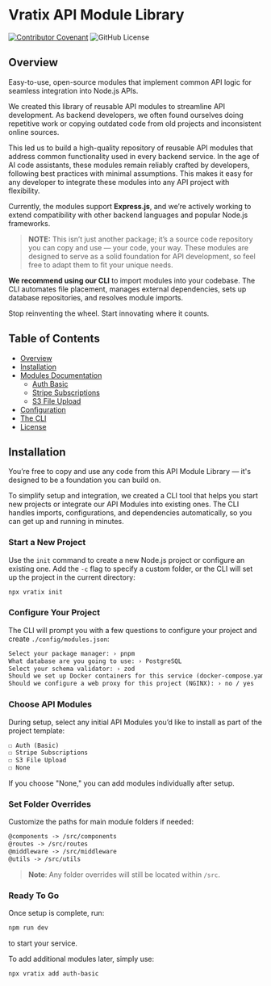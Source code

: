 # Vratix API Module Library
[![Contributor Covenant](https://img.shields.io/badge/Contributor%20Covenant-2.1-4baaaa.svg)](CODE_OF_CONDUCT.md)
![GitHub License](https://img.shields.io/github/license/NewRoute-io/api-library)


## Overview 
Easy-to-use, open-source modules that implement common API logic for seamless integration into Node.js APIs.

We created this library of reusable API modules to streamline API development. As backend developers, we often found ourselves doing repetitive work or copying outdated code from old projects and inconsistent online sources.

This led us to build a high-quality repository of reusable API modules that address common functionality used in every backend service. 
In the age of AI code assistants, these modules remain reliably crafted by developers, following best practices with minimal assumptions. 
This makes it easy for any developer to integrate these modules into any API project with flexibility.

Currently, the modules support **Express.js**, and we’re actively working to extend compatibility with other backend languages and popular Node.js frameworks.

> **NOTE:** This isn’t just another package; it’s a source code repository you can copy and use — your code, your way. These modules are designed to serve as a solid foundation for API development, so feel free to adapt them to fit your unique needs.

**We recommend using our CLI** to import modules into your codebase. The CLI automates file placement, manages external dependencies, sets up database repositories, and resolves module imports.

Stop reinventing the wheel. Start innovating where it counts.


## Table of Contents

- [Overview](#overview)
- [Installation](#installation)
- [Modules Documentation](#modules)
  - [Auth Basic](./registry/modules/authBasic/README.mdx)
  - [Stripe Subscriptions](./registry/modules/stripeSubscriptions/README.mdx)
  - [S3 File Upload](./registry/modules/upload-to-s3/README.mdx)
- [Configuration](./docs/config.mdx)
- [The CLI](./docs/cli.mdx)
- [License](LICENSE)

## Installation

You’re free to copy and use any code from this API Module Library — it's designed to be a foundation you can build on.

To simplify setup and integration, we created a CLI tool that helps you start new projects or integrate our API Modules into existing ones. 
The CLI handles imports, configurations, and dependencies automatically, so you can get up and running in minutes.

### Start a New Project

Use the `init` command to create a new Node.js project or configure an existing one. 
Add the `-c` flag to specify a custom folder, or the CLI will set up the project in the current directory:

```bash
npx vratix init
```

### Configure Your Project

The CLI will prompt you with a few questions to configure your project and create `./config/modules.json`:

```txt showLineNumbers
Select your package manager: › pnpm
What database are you going to use: › PostgreSQL
Select your schema validator: › zod
Should we set up Docker containers for this service (docker-compose.yaml): › no / yes 
Should we configure a web proxy for this project (NGINX): › no / yes
```

### Choose API Modules

During setup, select any initial API Modules you’d like to install as part of the project template:

```txt showLineNumbers
☐ Auth (Basic)
☐ Stripe Subscriptions
☐ S3 File Upload
☐ None
```

If you choose "None," you can add modules individually after setup.

### Set Folder Overrides

Customize the paths for main module folders if needed:

```txt showLineNumbers
@components -> /src/components
@routes -> /src/routes
@middleware -> /src/middleware
@utils -> /src/utils
```

> **Note**: Any folder overrides will still be located within `/src`.

### Ready To Go

Once setup is complete, run:

```bash
npm run dev
```

to start your service.

To add additional modules later, simply use:

```bash
npx vratix add auth-basic
```